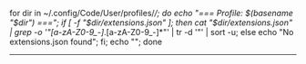 for dir in ~/.config/Code/User/profiles/*/; do echo "=== Profile: $(basename "$dir") ==="; if [ -f "$dir/extensions.json" ]; then cat "$dir/extensions.json" | grep -o '"[a-zA-Z0-9_-]*\.[a-zA-Z0-9_-]*"' | tr -d '"' | sort -u; else echo "No extensions.json found"; fi; echo ""; done

- - -